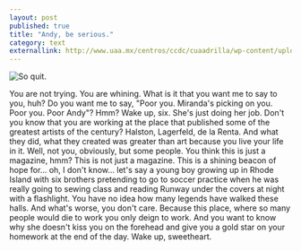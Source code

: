 ```yaml
---
layout: post
published: true
title: "Andy, be serious."
category: text
externallink: http://www.uaa.mx/centros/ccdc/cuaadrilla/wp-content/uploads/2012/11/andy-and-nigel.jpg
---
```




![So quit.](http://www.uaa.mx/centros/ccdc/cuaadrilla/wp-content/uploads/2012/11/andy-and-nigel.jpg)

You are not trying. You are whining. What is it that you want me to say to you, huh? Do you want me to say, "Poor you. Miranda's picking on you. Poor you. Poor Andy"? Hmm? Wake up, six. She's just doing her job. Don't you know that you are working at the place that published some of the greatest artists of the century? Halston, Lagerfeld, de la Renta. And what they did, what they created was greater than art because you live your life in it. Well, not you, obviously, but some people. You think this is just a magazine, hmm? This is not just a magazine. This is a shining beacon of hope for... oh, I don't know... let's say a young boy growing up in Rhode Island with six brothers pretending to go to soccer practice when he was really going to sewing class and reading Runway under the covers at night with a flashlight. You have no idea how many legends have walked these halls. And what's worse, you don't care. Because this place, where so many people would die to work you only deign to work. And you want to know why she doesn't kiss you on the forehead and give you a gold star on your homework at the end of the day. Wake up, sweetheart.
